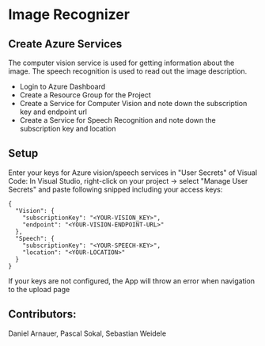 ﻿# Image Recognizer

## Create Azure Services
The computer vision service is used for getting information about the image. The speech recognition is used to read out the image description.

- Login to Azure Dashboard
- Create a Resource Group for the Project
- Create a Service for Computer Vision and note down the subscription key and endpoint url
- Create a Service for Speech Recognition and note down the subscription key and location

## Setup
Enter your keys for Azure vision/speech services in "User Secrets" of Visual Code:
In Visual Studio, right-click on your project -> select "Manage User Secrets" and paste following snipped including your access keys:

```
{
  "Vision": {
    "subscriptionKey": "<YOUR-VISION_KEY>",
    "endpoint": "<YOUR-VISION-ENDPOINT-URL>"
  },
  "Speech": {
    "subscriptionKey": "<YOUR-SPEECH-KEY>",
    "location": "<YOUR-LOCATION>"
  }
}
```
If your keys are not configured, the App will throw an error when navigation to the upload page
## Contributors:
Daniel Arnauer, Pascal Sokal, Sebastian Weidele
